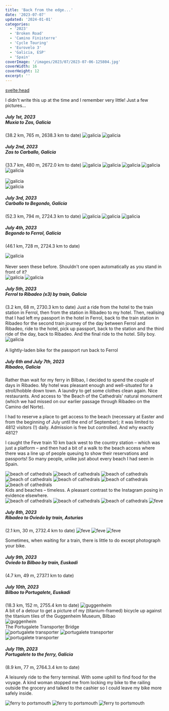 ```yaml
---
title: 'Back from the edge...'
date: '2023-07-07'
updated: '2024-01-01'
categories:
  - '2023'
  - 'Broken Road'
  - 'Camino Finisterre'
  - 'Cycle Touring'
  - 'Eurovelo 3'
  - 'Galicia, ESP'
  - 'Spain'
coverImage: '/images/2023/07/2023-07-06-125804.jpg'
coverWidth: 16
coverHeight: 12
excerpt: ''
---
```


<svelte:head>

<title>
Galicia
</title>
</svelte:head>

<script>
	import Callout from '$lib/components/Callout.svelte'
</script>

<section class="card">
  <Callout>
  I didn't write this up at the time and I remember very little! Just a few pictures...
  </Callout>
</section>

<section class="card">
  <h5>
    July 1st, 2023
    <br /> Muxia to Zas, Galicia
   </h5>(38.2 km, 765 m, 2638.3 km to date) 
  <img alt="galicia" src="/images/2023/07/2023-07-01-152926.jpg" />  
  <img alt="galicia" src="/images/2023/07/screenshot/Screenshot0701.png" />  
</section>

<section class="card">
  <h5>
    July 2nd, 2023
    <br />Zas to Carballo, Galicia
   </h5>(33.7 km, 480 m, 2672.0 km to date)   
  <img alt="galicia" src="/images/2023/07/2023-07-02-125506.jpg" />
  <img alt="galicia" src="/images/2023/07/2023-07-02-125528.jpg" />
  <img alt="galicia" src="/images/2023/07/2023-07-02-142613.jpg" />
  <img alt="galicia" src="/images/2023/07/2023-07-02-150009.jpg" />
  <div class="w-70"><img alt="galicia" src="/images/2023/07/phone/20230702_1541.jpg" /></div>
  <br/>
  <div class="w-90"><img alt="galicia" src="/images/2023/07/phone/20230702_1602.jpg" /></div>
  <img alt="galicia" src="/images/2023/07/screenshot/Screenshot0702.png" /> 
</section>

<section class="card">
  <h5>
    July 3rd, 2023
    <br />Carballo to Begondo, Galicia
   </h5>(52.3 km, 794 m, 2724.3 km to date)   
   <img alt="galicia" src="/images/2023/07/2023-07-03-155925.jpg" />
   <img alt="galicia" src="/images/2023/07/2023-07-03-170915.jpg" />
   <img alt="galicia" src="/images/2023/07/screenshot/Screenshot0703.png" /> 
</section>

<section class="card">
  <h5>
    July 4th, 2023
    <br />Begondo to Ferrol, Galicia
  </h5>(46.1 km, 728 m, 2724.3 km to date) 
  <p/>
  <div class="w-60"><img alt="galicia" src="/images/2023/07/phone/20230704_1053.jpg" /></div>
  <br/>
  <div class="caption">Never seen these before. Shouldn't one open automatically as you stand in front of it?</div>
  <img alt="galicia" src="/images/2023/07/2023-07-04-130714.jpg" />  
  <img alt="galicia" src="/images/2023/07/screenshot/Screenshot0704.png" /> 
</section>

<section class="card">
  <h5>
    July 5th, 2023
    <br />Ferrol to Ribadeo (x3) by train, Galicia
   </h5>(3.2 km, 68 m, 2730.3 km to date)   
  Just a ride from the hotel to the train station in Ferrol, then from the station in Ribadeo to my hotel. Then, realising that I had left my passport in the hotel in Ferrol, back to the train station in Ribadeo for the second train journey of the day between Ferrol and Ribadeo, ride to the hotel, pick up passport, back to the station and the third ride of the day, back to Ribadeo. And the final ride to the hotel. Silly boy.
  <div class="w-60"><img alt="galicia" src="/images/2023/07/phone/20230705_1503.jpg" /></div>
  <br/>
  <div class="caption">A lightly-laden bike for the passport run back to Ferrol</div>
</section>

<section class="card">
  <h5>
    July 6th and July 7th, 2023
    <br />Ribadeo, Galicia
   </h5>
   <p>Rather than wait for my ferry in Bilbao, I decided to spend the couple of days in Ribadeo.  My hotel was pleasant enough and well-situated for a stroll/hobble down town. A laundry to get some clothes clean again. Nice restaurants. And access to 'the Beach of the Cathedrals' natural monument (which we had missed on our earlier passage through Ribadeo on the Camino del Norte).</p>
   <p>I had to reserve a place to get access to the beach (necessary at Easter and from the beginning of July until the end of September); it was limited to 4812 visitors (!) daily. Admission is free but controlled. And why exactly 4812?</p>
   <p>I caught the Feve train 10 km back west to the country station &ndash; which was just a platform &ndash; and then had a bit of a walk to the beach access where there was a line up of people queuing to show their reservations and passports! So many people, unlike just about every beach I had seen in Spain.</p>
   <img alt="beach of cathedrals" src="/images/2023/07/2023-07-06-121350.jpg" />
   <img alt="beach of cathedrals" src="/images/2023/07/2023-07-06-125134.jpg" />
   <img alt="beach of cathedrals" src="/images/2023/07/2023-07-06-125804.jpg" />
   <img alt="beach of cathedrals" src="/images/2023/07/2023-07-06-130655.jpg" />
   <img alt="beach of cathedrals" src="/images/2023/07/2023-07-06-130806.jpg" />
   <img alt="beach of cathedrals" src="/images/2023/07/2023-07-06-133212.jpg" />
   <img alt="beach of cathedrals" src="/images/2023/07/2023-07-06-133821.jpg" />
   <div class="caption">Kids and beaches &ndash; timeless. A pleasant contrast to the Instagram posing in evidence elsewhere.</div>
   <img alt="beach of cathedrals" src="/images/2023/07/2023-07-06-143513.jpg" />
   <img alt="beach of cathedrals" src="/images/2023/07/2023-07-06-143734.jpg" />
   <img alt="beach of cathedrals" src="/images/2023/07/2023-07-06-144548.jpg" />
   <img alt="feve" src="/images/2023/07/2023-07-06-184728.jpg" />
</section>

<section class="card">
  <h5>
    July 8th, 2023
    <br />Ribadeo to Oviedo by train, Asturias
   </h5>(2.1 km, 30 m, 2732.4 km to date)
   <img alt="feve" src="/images/2023/07/phone/20230708_1045.jpg" /> 
   <img alt="feve" src="/images/2023/07/phone/20230708_1105.jpg" /> 
   <img alt="feve" src="/images/2023/07/2023-07-08-110629.jpg" /> 
   <p>Sometimes, when waiting for a train, there is little to do except photograph your bike.</p>
</section>

<section class="card">
  <h5>
    July 9th, 2023
    <br />Oviedo to Bilbao by train, Euskadi
   </h5>(4.7 km, 49 m, 2737.1 km to date)  
</section>

<section class="card">
  <h5>
    July 10th, 2023
    <br />Bilbao to Portugalete, Euskadi
   </h5>(18.3 km, 152 m, 2755.4 km to date) 
   <img alt="guggenheim" src="/images/2023/07/phone/20230710_1210.jpg" />
   <div class="caption">A bit of a detour to get a picture of my (titanium-framed) bicycle up against the titanium tiles of the Guggenheim Museum, Bilbao</div>
   <img alt="guggenheim" src="/images/2023/07/phone/20230710_1440.jpg" />
   <div class="caption"> The Portugalete Transporter Bridge</div>
   <img alt="portugalete transporter" src="/images/2023/07/2023-07-10-194628.jpg" /> 
   <img alt="portugalete transporter" src="/images/2023/07/2023-07-10-194606.jpg" /> 
   
   <div class="w-70"><img alt="portugalete transporter" src="/images/2023/07/2023-07-10-200601.jpg" /></div>
   <!-- <br/> 
   <div class="w-60"><img alt="portugalete transporter" src="/images/2023/07/2023-07-10-200623.jpg" /></div> -->

</section>

<section class="card">
  <h5>
    July 11th, 2023
    <br />Portugalete to the ferry, Galicia
   </h5>(8.9 km, 77 m, 2764.3.4 km to date)
   <p>A leisurely ride to the ferry terminal. With some uphill to find food for the voyage. A kind woman stopped me from locking my bike to the railing outside the grocery and talked to the cashier so I could leave my bike more safely inside.</p> 
   <img alt="ferry to portsmouth" src="/images/2023/07/2023-07-11-133632.jpg" />  
   <img alt="ferry to portsmouth" src="/images/2023/07/2023-07-11-133729.jpg" />  
   <img alt="ferry to portsmouth" src="/images/2023/07/2023-07-11-192533.jpg" />  
</section>
